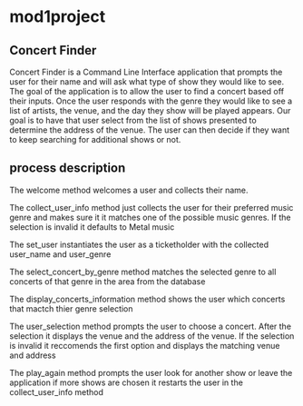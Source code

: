 # mod1project


## Concert Finder 
Concert Finder is a Command Line Interface application that prompts the user for their name and will ask what type of show they would like to see. The goal of the application is to allow the user to find a concert based off their inputs. Once the user responds with the genre they would like to see a list of artists, the venue, and the day they show will be played appears. Our goal is to have that user select from the list of shows presented to determine the address of the venue. The user can then decide if they want to keep searching for additional shows or not. 

## process description 
The welcome method welcomes a user and collects their name. 

The collect_user_info method just collects the user for their preferred music genre and makes sure it it matches 
one of the possible music genres. If the selection is invalid it defaults to Metal music

The set_user instantiates the user as a ticketholder with the collected user_name and user_genre

The select_concert_by_genre method matches the selected genre to all concerts of that genre in the area from the database 

The display_concerts_information method shows the user which concerts that mactch thier genre selection

The user_selection method prompts the user to choose a concert. After the selection it displays the venue and the address of the venue. If the selection is invalid it reccomends the first option and displays the matching venue and address 

The play_again method prompts the user look for another show or leave the application 
if more shows are chosen it restarts the user in the collect_user_info method



